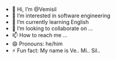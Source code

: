 - 👋 Hi, I’m @Vemisil
- 👀 I’m interested in software engineering
- 🌱 I’m currently learning English
- 💞️ I’m looking to collaborate on ...
- 📫 How to reach me ...
- 😄 Pronouns: he/him
- ⚡ Fun fact: My name is Ve.. Mi.. Sil..

<!---
Vemisil/Vemisil is a ✨ special ✨ repository because its `README.md` (this file) appears on your GitHub profile.
You can click the Preview link to take a look at your changes.
--->
